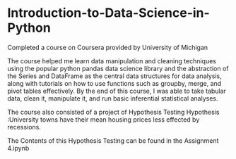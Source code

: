 # Introduction-to-Data-Science-in-Python
Completed a course on Coursera provided by University of Michigan

The course helped me learn data manipulation and cleaning techniques using the popular python pandas data science library and the abstraction of the Series and DataFrame as the central data structures for data analysis, along with tutorials on how to use functions such as groupby, merge, and pivot tables effectively.
By the end of this course, I was able to take tabular data, clean it, manipulate it, and run basic inferential statistical analyses.

The course also consisted of a project of Hypothesis Testing
Hypothesis :University towns have their mean housing prices less effected by recessions. 

The Contents of this Hypothesis Testing can be found in the Assignment 4.ipynb
